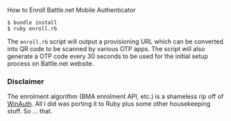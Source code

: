 How to Enroll Battle.net Mobile Authenticator

    $ bundle install
    $ ruby enroll.rb

The `enroll.rb` script will output a provisioning URL which can be converted into QR code to be scanned by various OTP apps. The script will also generate a OTP code every 30 seconds to be used for the initial setup process on Battle.net website.

### Disclaimer

The enrolment algorithm (BMA enrolment API, etc.) is a shameless rip off of [WinAuth](https://code.google.com/p/winauth). All I did was porting it to Ruby plus some other housekeeping stuff. So ... that.

